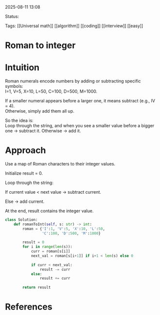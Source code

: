 
2025-08-11 13:08

Status:

Tags: [[Universal math]] [[algorithm]] [[coding]] [[interview]] [[easy]]




# Roman to integer

# Intuition

Roman numerals encode numbers by adding or subtracting specific symbols:  
I=1, V=5, X=10, L=50, C=100, D=500, M=1000.

If a smaller numeral appears before a larger one, it means subtract (e.g., IV = 4).  
Otherwise, simply add them all up.

 So the idea is:  
Loop through the string, and when you see a smaller value before a bigger one → subtract it. Otherwise → add it.

# Approach

Use a map of Roman characters to their integer values.

Initialize result = 0.

Loop through the string:

If current value < next value → subtract current.

Else → add current.

At the end, result contains the integer value.

```python
class Solution:
    def romanToInt(self, s: str) -> int:
        roman = {'I':1, 'V':5, 'X':10, 'L':50,
                 'C':100, 'D':500, 'M':1000}
        
        result = 0
        for i in range(len(s)):
            curr = roman[s[i]]
            next_val = roman[s[i+1]] if i+1 < len(s) else 0
            
            if curr < next_val:
                result -= curr
            else:
                result += curr
        
        return result
```




# References